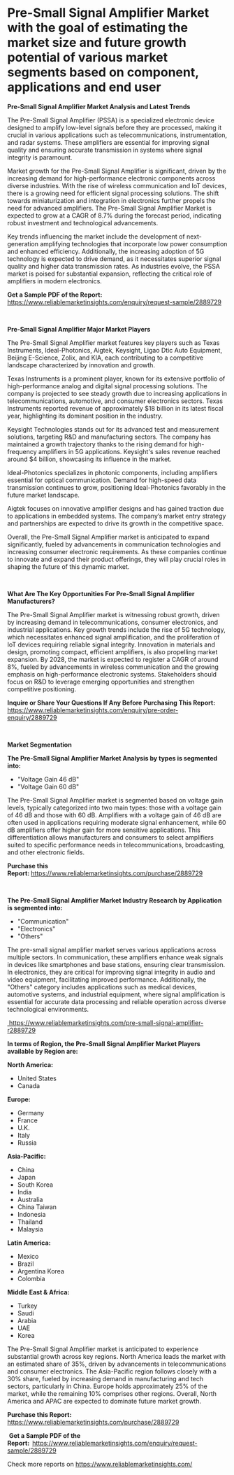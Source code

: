 <p><h1>Pre-Small Signal Amplifier Market with the goal of estimating the market size and future growth potential of various market segments based on component, applications and end user</h1></p><p><strong>Pre-Small Signal Amplifier Market Analysis and Latest Trends</strong></p>
<p><p>The Pre-Small Signal Amplifier (PSSA) is a specialized electronic device designed to amplify low-level signals before they are processed, making it crucial in various applications such as telecommunications, instrumentation, and radar systems. These amplifiers are essential for improving signal quality and ensuring accurate transmission in systems where signal integrity is paramount.</p><p>Market growth for the Pre-Small Signal Amplifier is significant, driven by the increasing demand for high-performance electronic components across diverse industries. With the rise of wireless communication and IoT devices, there is a growing need for efficient signal processing solutions. The shift towards miniaturization and integration in electronics further propels the need for advanced amplifiers. The Pre-Small Signal Amplifier Market is expected to grow at a CAGR of 8.7% during the forecast period, indicating robust investment and technological advancements.</p><p>Key trends influencing the market include the development of next-generation amplifying technologies that incorporate low power consumption and enhanced efficiency. Additionally, the increasing adoption of 5G technology is expected to drive demand, as it necessitates superior signal quality and higher data transmission rates. As industries evolve, the PSSA market is poised for substantial expansion, reflecting the critical role of amplifiers in modern electronics.</p></p>
<p><strong>Get a Sample PDF of the Report:&nbsp;</strong> <a href="https://www.reliablemarketinsights.com/enquiry/request-sample/2889729?utm_campaign=2667&utm_medium=2&utm_source=Github&utm_content=ia&utm_term=14032025&utm_id=pre-small-signal-amplifier">https://www.reliablemarketinsights.com/enquiry/request-sample/2889729</a></p>
<p>&nbsp;</p>
<p><strong>Pre-Small Signal Amplifier Major Market Players</strong></p>
<p><p>The Pre-Small Signal Amplifier market features key players such as Texas Instruments, Ideal-Photonics, Aigtek, Keysight, Ligao Dtic Auto Equipment, Beijing E-Science, Zolix, and KIA, each contributing to a competitive landscape characterized by innovation and growth.</p><p>Texas Instruments is a prominent player, known for its extensive portfolio of high-performance analog and digital signal processing solutions. The company is projected to see steady growth due to increasing applications in telecommunications, automotive, and consumer electronics sectors. Texas Instruments reported revenue of approximately $18 billion in its latest fiscal year, highlighting its dominant position in the industry.</p><p>Keysight Technologies stands out for its advanced test and measurement solutions, targeting R&D and manufacturing sectors. The company has maintained a growth trajectory thanks to the rising demand for high-frequency amplifiers in 5G applications. Keysight's sales revenue reached around $4 billion, showcasing its influence in the market.</p><p>Ideal-Photonics specializes in photonic components, including amplifiers essential for optical communication. Demand for high-speed data transmission continues to grow, positioning Ideal-Photonics favorably in the future market landscape.</p><p>Aigtek focuses on innovative amplifier designs and has gained traction due to applications in embedded systems. The company’s market entry strategy and partnerships are expected to drive its growth in the competitive space.</p><p>Overall, the Pre-Small Signal Amplifier market is anticipated to expand significantly, fueled by advancements in communication technologies and increasing consumer electronic requirements. As these companies continue to innovate and expand their product offerings, they will play crucial roles in shaping the future of this dynamic market.</p></p>
<p>&nbsp;</p>
<p><strong>What Are The Key Opportunities For Pre-Small Signal Amplifier Manufacturers?</strong></p>
<p><p>The Pre-Small Signal Amplifier market is witnessing robust growth, driven by increasing demand in telecommunications, consumer electronics, and industrial applications. Key growth trends include the rise of 5G technology, which necessitates enhanced signal amplification, and the proliferation of IoT devices requiring reliable signal integrity. Innovation in materials and design, promoting compact, efficient amplifiers, is also propelling market expansion. By 2028, the market is expected to register a CAGR of around 8%, fueled by advancements in wireless communication and the growing emphasis on high-performance electronic systems. Stakeholders should focus on R&D to leverage emerging opportunities and strengthen competitive positioning.</p></p>
<p><strong>Inquire or Share Your Questions If Any Before Purchasing This Report:</strong> <a href="https://www.reliablemarketinsights.com/enquiry/pre-order-enquiry/2889729?utm_campaign=2667&utm_medium=2&utm_source=Github&utm_content=ia&utm_term=14032025&utm_id=pre-small-signal-amplifier">https://www.reliablemarketinsights.com/enquiry/pre-order-enquiry/2889729</a></p>
<p>&nbsp;</p>
<p><strong>Market Segmentation</strong></p>
<p><strong>The Pre-Small Signal Amplifier Market Analysis by types is segmented into:</strong></p>
<p><ul><li>"Voltage Gain 46 dB"</li><li>"Voltage Gain 60 dB"</li></ul></p>
<p><p>The Pre-Small Signal Amplifier market is segmented based on voltage gain levels, typically categorized into two main types: those with a voltage gain of 46 dB and those with 60 dB. Amplifiers with a voltage gain of 46 dB are often used in applications requiring moderate signal enhancement, while 60 dB amplifiers offer higher gain for more sensitive applications. This differentiation allows manufacturers and consumers to select amplifiers suited to specific performance needs in telecommunications, broadcasting, and other electronic fields.</p></p>
<p><strong>Purchase this Report:&nbsp;</strong><a href="https://www.reliablemarketinsights.com/purchase/2889729?utm_campaign=2667&utm_medium=2&utm_source=Github&utm_content=ia&utm_term=14032025&utm_id=pre-small-signal-amplifier">https://www.reliablemarketinsights.com/purchase/2889729</a></p>
<p>&nbsp;</p>
<p><strong>The Pre-Small Signal Amplifier Market Industry Research by Application is segmented into:</strong></p>
<p><ul><li>"Communication"</li><li>"Electronics"</li><li>"Others"</li></ul></p>
<p><p>The pre-small signal amplifier market serves various applications across multiple sectors. In communication, these amplifiers enhance weak signals in devices like smartphones and base stations, ensuring clear transmission. In electronics, they are critical for improving signal integrity in audio and video equipment, facilitating improved performance. Additionally, the "Others" category includes applications such as medical devices, automotive systems, and industrial equipment, where signal amplification is essential for accurate data processing and reliable operation across diverse technological environments.</p></p>
<p><a href="https://www.reliablemarketinsights.com/pre-small-signal-amplifier-r2889729?utm_campaign=2667&utm_medium=2&utm_source=Github&utm_content=ia&utm_term=14032025&utm_id=pre-small-signal-amplifier">&nbsp;https://www.reliablemarketinsights.com/pre-small-signal-amplifier-r2889729</a></p>
<p><strong>In terms of Region, the Pre-Small Signal Amplifier Market Players available by Region are:</strong></p>
<p>
    <p> <strong> North America: </strong>
        <ul>
            <li>United States</li>
            <li>Canada</li>
        </ul>
        </p> 
    <p> <strong> Europe: </strong>
        <ul>
            <li>Germany</li>
            <li>France</li>
            <li>U.K.</li>
            <li>Italy</li>
            <li>Russia</li>
        </ul>
        </p> 
    <p> <strong> Asia-Pacific: </strong>
        <ul>
            <li>China</li>
            <li>Japan</li>
            <li>South Korea</li>
            <li>India</li>
            <li>Australia</li>
            <li>China Taiwan</li>
            <li>Indonesia</li>
            <li>Thailand</li>
            <li>Malaysia</li>
        </ul>
        </p> 
    <p> <strong> Latin America: </strong>
        <ul>
            <li>Mexico</li>
            <li>Brazil</li>
            <li>Argentina Korea</li>
            <li>Colombia</li>
        </ul>
        </p> 
    <p> <strong> Middle East & Africa: </strong>
        <ul>
            <li>Turkey</li>
            <li>Saudi</li>
            <li>Arabia</li>
            <li>UAE</li>
            <li>Korea</li>
        </ul>
    </p>
    </p>
<p><p>The Pre-Small Signal Amplifier market is anticipated to experience substantial growth across key regions. North America leads the market with an estimated share of 35%, driven by advancements in telecommunications and consumer electronics. The Asia-Pacific region follows closely with a 30% share, fueled by increasing demand in manufacturing and tech sectors, particularly in China. Europe holds approximately 25% of the market, while the remaining 10% comprises other regions. Overall, North America and APAC are expected to dominate future market growth.</p></p>
<p><strong>Purchase this Report: </strong><a href="https://www.reliablemarketinsights.com/purchase/2889729?utm_campaign=2667&utm_medium=2&utm_source=Github&utm_content=ia&utm_term=14032025&utm_id=pre-small-signal-amplifier">https://www.reliablemarketinsights.com/purchase/2889729</a></p>
<p>&nbsp;<strong>Get a Sample PDF of the Report:&nbsp;&nbsp;</strong><a href="https://www.reliablemarketinsights.com/enquiry/request-sample/2889729?utm_campaign=2667&utm_medium=2&utm_source=Github&utm_content=ia&utm_term=14032025&utm_id=pre-small-signal-amplifier">https://www.reliablemarketinsights.com/enquiry/request-sample/2889729</a></p>
<p><strong></strong></p>
<p>Check more reports on <a href="https://www.reliablemarketinsights.com/?utm_campaign=2667&utm_medium=2&utm_source=Github&utm_content=ia&utm_term=14032025&utm_id=pre-small-signal-amplifier">https://www.reliablemarketinsights.com/</a></p>